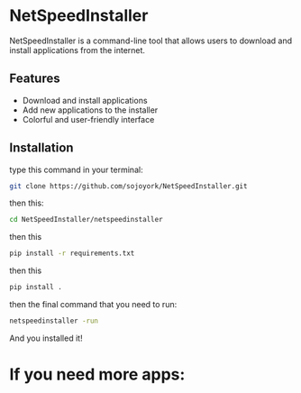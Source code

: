 # NetSpeedInstaller
NetSpeedInstaller is a command-line tool that allows users to download and install applications from the internet. 

## Features
- Download and install applications
- Add new applications to the installer
- Colorful and user-friendly interface

## Installation
type this command in your terminal:
```sh
git clone https://github.com/sojoyork/NetSpeedInstaller.git
```
then this:
```sh
cd NetSpeedInstaller/netspeedinstaller
```
then this
```sh
pip install -r requirements.txt
```
then this
```sh
pip install .
```
then the final command that you need to run:
```sh
netspeedinstaller -run
```
And you installed it!

# If you need more apps:
